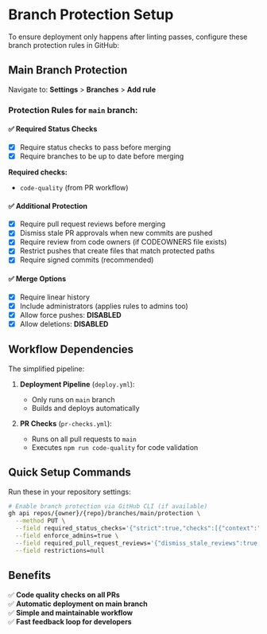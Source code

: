 # Branch Protection Setup

To ensure deployment only happens after linting passes, configure these branch protection rules in GitHub:

## Main Branch Protection

Navigate to: **Settings** > **Branches** > **Add rule**

### Protection Rules for `main` branch:

#### ✅ **Required Status Checks**
- [x] Require status checks to pass before merging
- [x] Require branches to be up to date before merging

**Required checks:**
- `code-quality` (from PR workflow)

#### ✅ **Additional Protection**
- [x] Require pull request reviews before merging
- [x] Dismiss stale PR approvals when new commits are pushed
- [x] Require review from code owners (if CODEOWNERS file exists)
- [x] Restrict pushes that create files that match protected paths
- [x] Require signed commits (recommended)

#### ✅ **Merge Options**
- [x] Require linear history
- [x] Include administrators (applies rules to admins too)
- [x] Allow force pushes: **DISABLED**
- [x] Allow deletions: **DISABLED**

## Workflow Dependencies

The simplified pipeline:

1. **Deployment Pipeline** (`deploy.yml`):
   - Only runs on `main` branch
   - Builds and deploys automatically

2. **PR Checks** (`pr-checks.yml`):
   - Runs on all pull requests to `main`
   - Executes `npm run code-quality` for code validation

## Quick Setup Commands

Run these in your repository settings:

```bash
# Enable branch protection via GitHub CLI (if available)
gh api repos/{owner}/{repo}/branches/main/protection \
  --method PUT \
  --field required_status_checks='{"strict":true,"checks":[{"context":"code-quality"}]}' \
  --field enforce_admins=true \
  --field required_pull_request_reviews='{"dismiss_stale_reviews":true,"require_code_owner_reviews":true}' \
  --field restrictions=null
```

## Benefits

✅ **Code quality checks on all PRs**  
✅ **Automatic deployment on main branch**  
✅ **Simple and maintainable workflow**  
✅ **Fast feedback loop for developers**